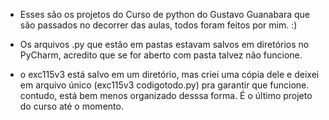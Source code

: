  - Esses são os projetos do Curso de python do Gustavo Guanabara que são passados no decorrer das aulas, todos foram feitos por mim. :)
   
 - Os arquivos .py que estão em pastas estavam salvos em diretórios no PyCharm, acredito que se for aberto com pasta talvez não funcione.
   
 - o exc115v3 está salvo em um diretório, mas criei uma cópia dele e deixei em arquivo único (exc115v3 codigotodo.py) pra garantir que funcione. 
   contudo, está bem menos organizado desssa forma. É o último projeto do curso até o momento.
